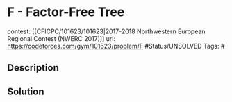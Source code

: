 # F - Factor-Free Tree

contest: [[CFICPC/101623/101623|2017-2018 Northwestern European Regional Contest (NWERC 2017)]]
url: https://codeforces.com/gym/101623/problem/F
#Status/UNSOLVED
Tags: #

## Description

## Solution

